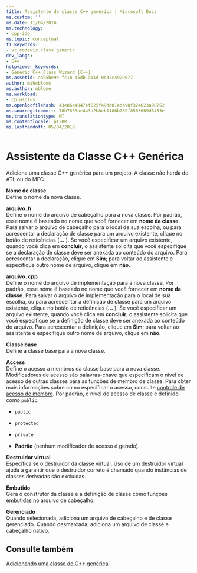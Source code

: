 ```yaml
---
title: Assistente de classe C++ genérica | Microsoft Docs
ms.custom: ''
ms.date: 11/04/2016
ms.technology:
- cpp-ide
ms.topic: conceptual
f1_keywords:
- vc.codewiz.class.generic
dev_langs:
- C++
helpviewer_keywords:
- Generic C++ Class Wizard [C++]
ms.assetid: aa95be9e-fc1b-45db-a11d-0d32c4929077
author: mikeblome
ms.author: mblome
ms.workload:
- cplusplus
ms.openlocfilehash: 43e86a4047ef025f49dd01eda90f324623a90752
ms.sourcegitcommit: 76b7653ae443a2b8eb1186b789f8503609d6453e
ms.translationtype: MT
ms.contentlocale: pt-BR
ms.lasthandoff: 05/04/2018
---
```

# <a name="generic-c-class-wizard"></a>Assistente da Classe C++ Genérica
Adiciona uma classe C++ genérica para um projeto. A classe não herda de ATL ou do MFC.  
  
 **Nome de classe**  
 Define o nome da nova classe.  
  
 **arquivo. h**  
 Define o nome do arquivo de cabeçalho para a nova classe. Por padrão, esse nome é baseado no nome que você fornecer em **nome da classe**. Para salvar o arquivo de cabeçalho para o local de sua escolha, ou para acrescentar a declaração de classe para um arquivo existente, clique no botão de reticências (**...** ). Se você especificar um arquivo existente, quando você clica em **concluir**, o assistente solicita que você especifique se a declaração de classe deve ser anexada ao conteúdo do arquivo. Para acrescentar a declaração, clique em **Sim**; para voltar ao assistente e especifique outro nome de arquivo, clique em **não**.  
  
 **arquivo. cpp**  
 Define o nome do arquivo de implementação para a nova classe. Por padrão, esse nome é baseado no nome que você fornecer em **nome da classe**. Para salvar o arquivo de implementação para o local de sua escolha, ou para acrescentar a definição de classe para um arquivo existente, clique no botão de reticências (**...** ). Se você especificar um arquivo existente, quando você clica em **concluir**, o assistente solicita que você especifique se a definição de classe deve ser anexada ao conteúdo do arquivo. Para acrescentar a definição, clique em **Sim**; para voltar ao assistente e especifique outro nome de arquivo, clique em **não**.  
  
 **Classe base**  
 Define a classe base para a nova classe.  
  
 **Access**  
 Define o acesso a membros da classe base para a nova classe. Modificadores de acesso são palavras-chave que especificam o nível de acesso de outras classes para as funções de membro de classe. Para obter mais informações sobre como especificar o acesso, consulte [controle de acesso de membro](../cpp/member-access-control-cpp.md). Por padrão, o nível de acesso de classe é definido como `public`.  
  
-   `public`  
  
-   `protected`  
  
-   `private`  
  
-   **Padrão** (nenhum modificador de acesso é gerado).  
  
 **Destruidor virtual**  
 Especifica se o destruidor da classe virtual. Uso de um destruidor virtual ajuda a garantir que o destruidor correto é chamado quando instâncias de classes derivadas são excluídas.  
  
 **Embutido**  
 Gera o construtor da classe e a definição de classe como funções embutidas no arquivo de cabeçalho.  
  
 **Gerenciado**  
 Quando selecionada, adiciona um arquivo de cabeçalho e de classe gerenciado. Quando desmarcada, adiciona um arquivo de classe e cabeçalho nativo.  
  
## <a name="see-also"></a>Consulte também  
 [Adicionando uma classe do C++ genérica](../ide/adding-a-generic-cpp-class.md)